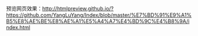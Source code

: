 预览网页效果：http://htmlpreview.github.io/?https://github.com/YangLuYang/Index/blob/master/%E7%BD%91%E9%A1%B5%E8%AE%BE%E8%AE%A1%E5%A4%A7%E4%BD%9C%E4%B8%9A/index.html
